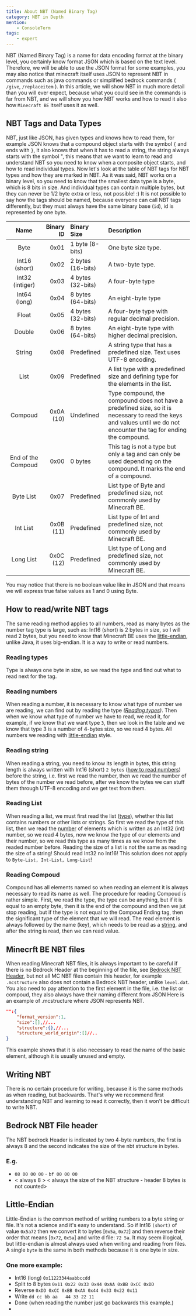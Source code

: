 ```yaml
---
title: About NBT (Named Binary Tag)
category: NBT in Depth
mention:
    - ConsoleTerm
tags:
    - expert
---
```


NBT (Named Binary Tag) is a name for data encoding format at the binary level, you certainly know format JSON which is based on the text level. Therefore, we will be able to use the JSON format for some examples, you may also notice that minecraft itself uses JSON to represent NBT in commands such as java commands or simplified bedrock commands ( `/give`, `/replaceitem` ). In this article, we will show NBT in much more detail than you will ever expect, because what you could see in the commands is far from NBT, and we will show you how NBT works and how to read it also how `Minecraft BE` itself uses it as well.

## NBT Tags and Data Types

NBT, just like JSON, has given types and knows how to read them, for example JSON knows that a compound object starts with the symbol `{` and ends with `}`, it also knows that when it has to read a string, the string always starts with the symbol ", this means that we want to learn to read and understand NBT so you need to know when a composite object starts, and how to read individual types. 
Now let's look at the table of NBT tags for NBT types and how they are marked in NBT.
As it was said, NBT works on a binary level, so you need to know that the smallest data type is a byte, which is 8 bits in size. And individual types can contain multiple bytes, but they can never be 1/2 byte extra or less, not possible! :)
It is not possible to say how the tags should be named, because everyone can call NBT tags differently, but they must always have the same binary base (`id`), id is represented by one byte.



|       Name           |   Binary ID   |    Binary  Size   |         Description |
|:--------------------:|--------------:|:------------------|:--------------------|
|      Byte            | 0x01          | 1 byte (8-bits)  | One byte size type. |
|Int16 (short)         | 0x02          | 2 bytes (16-bits) | A two-byte type.    |
|Int32 (intiger)       | 0x03          | 4 bytes (32-bits) | A four-byte type    |
|Int64 (long)          | 0x04          | 8 bytes (64-bits) | An eight-byte type  |
|     Float            | 0x05          | 4 bytes (32-bits) | A four-byte type with regular decimal precision. |
|    Double            | 0x06          | 8 bytes (64-bits) |  An eight-byte type with higher decimal precision. |
|    String            | 0x08          | Predefined        | A string type that has a predefined size. Text uses UTF-8 encoding. |
|    List              | 0x09          | Predefined        | A list type with a predefined size and defining type for the elements in the list. |
|  Compoud             | 0x0A (10)     | Undefined         | Type compound, the compound does not have a predefined size, so it is necessary to read the keys and values until we do not encounter the tag for ending the compound. |
|End of the Compoud    | 0x00          | 0 bytes           | This tag is not a type but only a tag and can only be used depending on the compound. It marks the end of a compound. |
|    Byte List         | 0x07          | Predefined        | List type of Byte and predefined size, not commonly used by Minecraft BE. |
|    Int List          | 0x0B (11)     | Predefined        | List type of Int and predefined size, not commonly used by Minecraft BE. |
|    Long List         | 0x0C (12)     | Predefined        | List type of Long and predefined size, not commonly used by Minecraft BE. |


You may notice that there is no boolean value like in JSON and that means we will express true false values as 1 and 0 using Byte.

## How to read/write NBT tags

The same reading method applies to all numbers, read as many bytes as the number tag type is large, such as: Int16 (short) is 2 bytes in size, so I will read 2 bytes, but you need to know that Minecraft BE uses the [little-endian](#little-endian), unlike Java, it uses big-endian. It is a way to write or read numbers.

### Reading types

Type is always one byte in size, so we read the type and find out what to read next for the tag.

### Reading numbers

When reading a number, it is necessary to know what type of number we are reading, we can find out by reading the type *([Reading types](#reading-types))*. Then when we know what type of number we have to read, we read it, for example, if we know that we want type `3`, then we look in the table and we know that type 3 is a number of 4-bytes size, so we read 4 bytes. All numbers we reading with [little-endian](#little-endian) style.

### Reading string

When reading a string, you need to know its length in bytes, this string length is always written with Int16 (short) `2 bytes` ([how to read numbers](#reading-numbers)) before the string, i.e. first we read the number, then we read the number of bytes of the number we read before, after we know the bytes we can stuff them through UTF-8 encoding and we get text from them.

### Reading List

When reading a list, we must first read the list ([type](#reading-types)), whether this list contains numbers or other lists or strings. So first we read the type of this list, then we read the [number](#reading-numbers) of elements which is written as an Int32 (int) number, so we read 4 bytes, now we know the type of our elements and their number, so we read this type as many times as we know from the readed number before. Reading the size of a list is not the same as reading the size of a string! Should read Int32 no Int16! This solution does not apply to `Byte-List, Int-List, Long-List`!

### Reading Compoud

Compound has all elements named so when reading an element it is always necessary to read its name as well. The procedure for reading Compoud is rather simple. First, we read the type, the type can be anything, but if it is equal to an empty byte, then it is the end of the compound and then we jut stop reading, but if the type is not equal to the Compoud Ending tag, then the significant type of the element that we will read. The read element is always followed by the name (key), which needs to be read as a [string](#reading-string), and after the string is read, then we can read value.

## Minecrft BE NBT files

When reading Minecraft NBT files, it is always important to be careful if there is no Bedrock Header at the beginning of the file, see [Bedrock NBT Header](#bedrock-nbt-file-header), but not all MC NBT files contain this header, for example `.mcstructure` also does not contain a Bedrock NBT header, unlike `level.dat`.
You also need to pay attention to the first element in the file, i.e. the list or compoud,
they also always have their naming different from JSON
Here is an example of .mcstructure where JSON represents NBT.

```json
"":{
    "format_version":1,
    "size":[],//...
    "structure":{},//...
    "structure_world_origin":[]//..
}
```

This example shows that it is also necessary to read the name of the basic element, although it is usually unused and empty.


## Writing NBT

There is no certain procedure for writing, because it is the same mothods as when reading, but backwards. That's why we recommend first understanding NBT and learning to read it correctly, then it won't be difficult to write NBT.


## Bedrock NBT File header

The NBT bedrock Header is indicated by two 4-byte numbers, the first is always 8 and the second indicates the size of the nbt structure in bytes.
### E.g.
 - `08 00 00 00` - `bf 00 00 00`
 - < always 8 > < always the size of the NBT structure - header 8 bytes is not counted>


## Little-Endian

Little-Endian is the common method of writing numbers to a byte string or file.
It's not a science and it's easy to understand. So if Int16 `(short)` of value `0x5a72` then we convert it to bytes [`0x5a`, `0x72`] and then reverse their order that means [`0x72`, `0x5a`] and write d file: `72 5a`. It may seem illogical, but little-endian is almost always used when writing and reading from files. A single `byte` is the same in both methods because it is one byte in size.

### One more example: 
- Int16 (long) `0x11223344aabbccdd`
- Split to 8 bytes `0x11 0x22 0x33 0x44 0xAA 0xBB 0xCC 0xDD`
- Reverse `0xDD 0xCC 0xBB 0xAA 0x44 0x33 0x22 0x11`
- Write `dd cc bb aa   44 33 22 11`
- Done (when reading the number just go backwards this example.)
- 